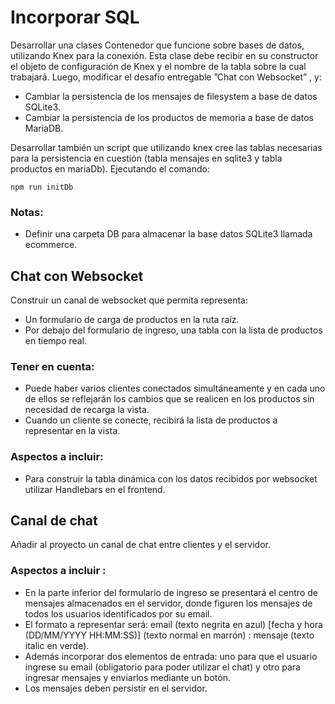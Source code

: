 # Incorporar SQL

Desarrollar una clases Contenedor que funcione sobre bases de datos, utilizando Knex para la conexión. Esta clase debe recibir en su constructor el objeto de configuración de Knex y el nombre de la tabla sobre la cual trabajará. Luego, modificar el desafío entregable ”Chat con Websocket” , y:

- Cambiar la persistencia de los mensajes de filesystem a base de datos SQLite3.
- Cambiar la persistencia de los productos de memoria a base de datos MariaDB.

Desarrollar también un script que utilizando knex cree las tablas necesarias para la persistencia en cuestión (tabla mensajes en sqlite3 y tabla productos en mariaDb). Ejecutando el comando:

```
npm run initDb
```

### Notas:

- Definir una carpeta DB para almacenar la base datos SQLite3 llamada ecommerce.

## Chat con Websocket

Construir un canal de websocket que permita representa:

- Un formulario de carga de productos en la ruta raíz.
- Por debajo del formulario de ingreso, una tabla con la lista de productos en tiempo real.

### Tener en cuenta:

- Puede haber varios clientes conectados simultáneamente y en cada uno de ellos se reflejarán los cambios que se realicen en los productos sin necesidad de recarga la vista.
- Cuando un cliente se conecte, recibirá la lista de productos a representar en la vista.

### Aspectos a incluir:

- Para construir la tabla dinámica con los datos recibidos por websocket utilizar Handlebars en el frontend.

## Canal de chat

Añadir al proyecto un canal de chat entre clientes y el servidor.

### Aspectos a incluir :

- En la parte inferior del formulario de ingreso se presentará el centro de mensajes almacenados en el servidor, donde figuren los mensajes de todos los usuarios identificados por su email.
- El formato a representar será: email (texto negrita en azul) [fecha y hora (DD/MM/YYYY HH:MM:SS)] (texto normal en marrón) : mensaje (texto italic en verde).
- Además incorporar dos elementos de entrada: uno para que el usuario ingrese su email (obligatorio para poder utilizar el chat) y otro para ingresar mensajes y enviarlos mediante un botón.
- Los mensajes deben persistir en el servidor.
